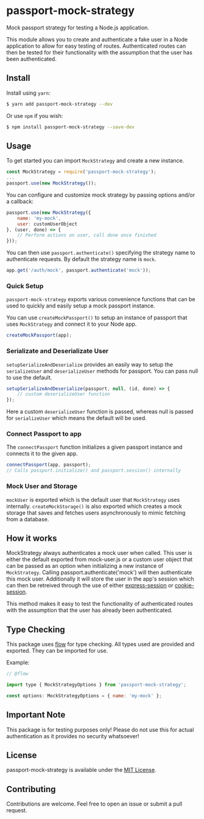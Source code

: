 # passport-mock-strategy

Mock passport strategy for testing a Node.js application.

This module allows you to create and authenticate a fake user in a Node application to allow for easy testing of routes. Authenticated routes can then be tested for their functionality with the assumption that the user has been authenticated.

## Install

Install using `yarn`:

```bash
$ yarn add passport-mock-strategy --dev
```

Or use `npm` if you wish:

```bash
$ npm install passport-mock-strategy --save-dev
```

## Usage

To get started you can import `MockStrategy` and create a new instance.

```javascript
const MockStrategy = require('passport-mock-strategy');
...
passport.use(new MockStrategy());
```

You can configure and customize mock strategy by passing options and/or a callback:

```javascript
passport.use(new MockStrategy({
	name: 'my-mock',
	user: customUserObject
}, (user, done) => {
	// Perform actions on user, call done once finished
}));

```

You can then use `passport.authenticate()` specifying the strategy name to authenticate requests. By default the strategy name is `mock`.

```javascript
app.get('/auth/mock', passport.authenticate('mock'));
```

### Quick Setup
`passport-mock-strategy` exports various convenience functions that can be used to quickly and easily setup a mock passport instance.

You can use `createMockPassport()` to setup an instance of passport that uses `MockStrategy` and connect it to your Node app.

```javascript
createMockPassport(app);
```
### Serializate and Deserializate User

`setupSerializeAndDeserialize` provides an easily way to setup the `serializeUser` and `deserializeUser` methods for passport. You can pass null to use the default.

```javascript
setupSerializeAndDeserialize(passport, null, (id, done) => {
	// custom deserializeUser function
});
```
Here a custom `deserializeUser` function is passed, whereas null is passed for `serializeUser` which means the default will be used.

### Connect Passport to app
The `connectPassport` function initializes a given passport instance and connects it to the given app.

```javascript
connectPassport(app, passport);
// Calls passport.initialize() and passport.session() internally
```

### Mock User and Storage
`mockUser` is exported which is the default user that `MockStrategy` uses internally. `createMockStorage()` is also exported which creates a mock storage that saves and fetches users asynchronously to mimic fetching from a database.

## How it works
MockStrategy always authenticates a mock user when called. This user is either the default exported from mock-user.js or a custom user object that can be passed as an option when initializing a new instance of `MockStrategy`. Calling passport.authenticate('mock') will then authenticate this mock user. Additionally it will store the user in the app's session which can then be retreived through the use of either [express-session](https://github.com/expressjs/session) or [cookie-session](https://github.com/expressjs/cookie-session).

This method makes it easy to test the functionality of authenticated routes with the assumption that the user has already been authenticated.

## Type Checking
This package uses [flow](https://flow.org/) for type checking. All types used are provided and exported. They can be imported for use.

Example:

```javascript
// @flow

import type { MockStrategyOptions } from 'passport-mock-strategy';

const options: MockStrategyOptions = { name: 'my-mock' };
```

## Important Note
This package is for testing purposes only! Please do not use this for actual authentication as it provides no security whatsoever!

## License
passport-mock-strategy is available under the [MIT License](https://github.com/cszatma/passport-mock-strategy/tree/master/LICENSE).

## Contributing
Contributions are welcome. Feel free to open an issue or submit a pull request.
